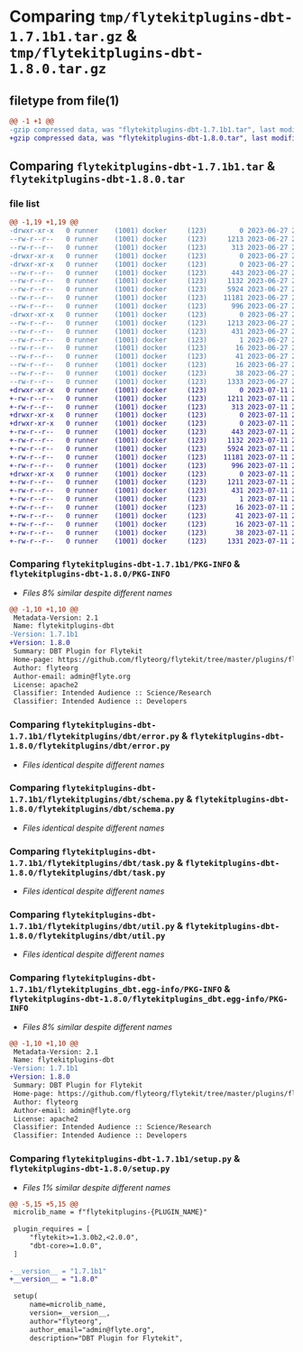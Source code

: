 # Comparing `tmp/flytekitplugins-dbt-1.7.1b1.tar.gz` & `tmp/flytekitplugins-dbt-1.8.0.tar.gz`

## filetype from file(1)

```diff
@@ -1 +1 @@
-gzip compressed data, was "flytekitplugins-dbt-1.7.1b1.tar", last modified: Tue Jun 27 22:00:53 2023, max compression
+gzip compressed data, was "flytekitplugins-dbt-1.8.0.tar", last modified: Tue Jul 11 22:07:15 2023, max compression
```

## Comparing `flytekitplugins-dbt-1.7.1b1.tar` & `flytekitplugins-dbt-1.8.0.tar`

### file list

```diff
@@ -1,19 +1,19 @@
-drwxr-xr-x   0 runner    (1001) docker     (123)        0 2023-06-27 22:00:53.144609 flytekitplugins-dbt-1.7.1b1/
--rw-r--r--   0 runner    (1001) docker     (123)     1213 2023-06-27 22:00:53.144609 flytekitplugins-dbt-1.7.1b1/PKG-INFO
--rw-r--r--   0 runner    (1001) docker     (123)      313 2023-06-27 22:00:35.000000 flytekitplugins-dbt-1.7.1b1/README.md
-drwxr-xr-x   0 runner    (1001) docker     (123)        0 2023-06-27 22:00:53.144609 flytekitplugins-dbt-1.7.1b1/flytekitplugins/
-drwxr-xr-x   0 runner    (1001) docker     (123)        0 2023-06-27 22:00:53.144609 flytekitplugins-dbt-1.7.1b1/flytekitplugins/dbt/
--rw-r--r--   0 runner    (1001) docker     (123)      443 2023-06-27 22:00:35.000000 flytekitplugins-dbt-1.7.1b1/flytekitplugins/dbt/__init__.py
--rw-r--r--   0 runner    (1001) docker     (123)     1132 2023-06-27 22:00:35.000000 flytekitplugins-dbt-1.7.1b1/flytekitplugins/dbt/error.py
--rw-r--r--   0 runner    (1001) docker     (123)     5924 2023-06-27 22:00:35.000000 flytekitplugins-dbt-1.7.1b1/flytekitplugins/dbt/schema.py
--rw-r--r--   0 runner    (1001) docker     (123)    11181 2023-06-27 22:00:35.000000 flytekitplugins-dbt-1.7.1b1/flytekitplugins/dbt/task.py
--rw-r--r--   0 runner    (1001) docker     (123)      996 2023-06-27 22:00:35.000000 flytekitplugins-dbt-1.7.1b1/flytekitplugins/dbt/util.py
-drwxr-xr-x   0 runner    (1001) docker     (123)        0 2023-06-27 22:00:53.144609 flytekitplugins-dbt-1.7.1b1/flytekitplugins_dbt.egg-info/
--rw-r--r--   0 runner    (1001) docker     (123)     1213 2023-06-27 22:00:53.000000 flytekitplugins-dbt-1.7.1b1/flytekitplugins_dbt.egg-info/PKG-INFO
--rw-r--r--   0 runner    (1001) docker     (123)      431 2023-06-27 22:00:53.000000 flytekitplugins-dbt-1.7.1b1/flytekitplugins_dbt.egg-info/SOURCES.txt
--rw-r--r--   0 runner    (1001) docker     (123)        1 2023-06-27 22:00:53.000000 flytekitplugins-dbt-1.7.1b1/flytekitplugins_dbt.egg-info/dependency_links.txt
--rw-r--r--   0 runner    (1001) docker     (123)       16 2023-06-27 22:00:53.000000 flytekitplugins-dbt-1.7.1b1/flytekitplugins_dbt.egg-info/namespace_packages.txt
--rw-r--r--   0 runner    (1001) docker     (123)       41 2023-06-27 22:00:53.000000 flytekitplugins-dbt-1.7.1b1/flytekitplugins_dbt.egg-info/requires.txt
--rw-r--r--   0 runner    (1001) docker     (123)       16 2023-06-27 22:00:53.000000 flytekitplugins-dbt-1.7.1b1/flytekitplugins_dbt.egg-info/top_level.txt
--rw-r--r--   0 runner    (1001) docker     (123)       38 2023-06-27 22:00:53.144609 flytekitplugins-dbt-1.7.1b1/setup.cfg
--rw-r--r--   0 runner    (1001) docker     (123)     1333 2023-06-27 22:00:50.000000 flytekitplugins-dbt-1.7.1b1/setup.py
+drwxr-xr-x   0 runner    (1001) docker     (123)        0 2023-07-11 22:07:15.251669 flytekitplugins-dbt-1.8.0/
+-rw-r--r--   0 runner    (1001) docker     (123)     1211 2023-07-11 22:07:15.251669 flytekitplugins-dbt-1.8.0/PKG-INFO
+-rw-r--r--   0 runner    (1001) docker     (123)      313 2023-07-11 22:06:52.000000 flytekitplugins-dbt-1.8.0/README.md
+drwxr-xr-x   0 runner    (1001) docker     (123)        0 2023-07-11 22:07:15.247668 flytekitplugins-dbt-1.8.0/flytekitplugins/
+drwxr-xr-x   0 runner    (1001) docker     (123)        0 2023-07-11 22:07:15.247668 flytekitplugins-dbt-1.8.0/flytekitplugins/dbt/
+-rw-r--r--   0 runner    (1001) docker     (123)      443 2023-07-11 22:06:52.000000 flytekitplugins-dbt-1.8.0/flytekitplugins/dbt/__init__.py
+-rw-r--r--   0 runner    (1001) docker     (123)     1132 2023-07-11 22:06:52.000000 flytekitplugins-dbt-1.8.0/flytekitplugins/dbt/error.py
+-rw-r--r--   0 runner    (1001) docker     (123)     5924 2023-07-11 22:06:52.000000 flytekitplugins-dbt-1.8.0/flytekitplugins/dbt/schema.py
+-rw-r--r--   0 runner    (1001) docker     (123)    11181 2023-07-11 22:06:52.000000 flytekitplugins-dbt-1.8.0/flytekitplugins/dbt/task.py
+-rw-r--r--   0 runner    (1001) docker     (123)      996 2023-07-11 22:06:52.000000 flytekitplugins-dbt-1.8.0/flytekitplugins/dbt/util.py
+drwxr-xr-x   0 runner    (1001) docker     (123)        0 2023-07-11 22:07:15.251669 flytekitplugins-dbt-1.8.0/flytekitplugins_dbt.egg-info/
+-rw-r--r--   0 runner    (1001) docker     (123)     1211 2023-07-11 22:07:15.000000 flytekitplugins-dbt-1.8.0/flytekitplugins_dbt.egg-info/PKG-INFO
+-rw-r--r--   0 runner    (1001) docker     (123)      431 2023-07-11 22:07:15.000000 flytekitplugins-dbt-1.8.0/flytekitplugins_dbt.egg-info/SOURCES.txt
+-rw-r--r--   0 runner    (1001) docker     (123)        1 2023-07-11 22:07:15.000000 flytekitplugins-dbt-1.8.0/flytekitplugins_dbt.egg-info/dependency_links.txt
+-rw-r--r--   0 runner    (1001) docker     (123)       16 2023-07-11 22:07:15.000000 flytekitplugins-dbt-1.8.0/flytekitplugins_dbt.egg-info/namespace_packages.txt
+-rw-r--r--   0 runner    (1001) docker     (123)       41 2023-07-11 22:07:15.000000 flytekitplugins-dbt-1.8.0/flytekitplugins_dbt.egg-info/requires.txt
+-rw-r--r--   0 runner    (1001) docker     (123)       16 2023-07-11 22:07:15.000000 flytekitplugins-dbt-1.8.0/flytekitplugins_dbt.egg-info/top_level.txt
+-rw-r--r--   0 runner    (1001) docker     (123)       38 2023-07-11 22:07:15.251669 flytekitplugins-dbt-1.8.0/setup.cfg
+-rw-r--r--   0 runner    (1001) docker     (123)     1331 2023-07-11 22:07:11.000000 flytekitplugins-dbt-1.8.0/setup.py
```

### Comparing `flytekitplugins-dbt-1.7.1b1/PKG-INFO` & `flytekitplugins-dbt-1.8.0/PKG-INFO`

 * *Files 8% similar despite different names*

```diff
@@ -1,10 +1,10 @@
 Metadata-Version: 2.1
 Name: flytekitplugins-dbt
-Version: 1.7.1b1
+Version: 1.8.0
 Summary: DBT Plugin for Flytekit
 Home-page: https://github.com/flyteorg/flytekit/tree/master/plugins/flytekit-dbt
 Author: flyteorg
 Author-email: admin@flyte.org
 License: apache2
 Classifier: Intended Audience :: Science/Research
 Classifier: Intended Audience :: Developers
```

### Comparing `flytekitplugins-dbt-1.7.1b1/flytekitplugins/dbt/error.py` & `flytekitplugins-dbt-1.8.0/flytekitplugins/dbt/error.py`

 * *Files identical despite different names*

### Comparing `flytekitplugins-dbt-1.7.1b1/flytekitplugins/dbt/schema.py` & `flytekitplugins-dbt-1.8.0/flytekitplugins/dbt/schema.py`

 * *Files identical despite different names*

### Comparing `flytekitplugins-dbt-1.7.1b1/flytekitplugins/dbt/task.py` & `flytekitplugins-dbt-1.8.0/flytekitplugins/dbt/task.py`

 * *Files identical despite different names*

### Comparing `flytekitplugins-dbt-1.7.1b1/flytekitplugins/dbt/util.py` & `flytekitplugins-dbt-1.8.0/flytekitplugins/dbt/util.py`

 * *Files identical despite different names*

### Comparing `flytekitplugins-dbt-1.7.1b1/flytekitplugins_dbt.egg-info/PKG-INFO` & `flytekitplugins-dbt-1.8.0/flytekitplugins_dbt.egg-info/PKG-INFO`

 * *Files 8% similar despite different names*

```diff
@@ -1,10 +1,10 @@
 Metadata-Version: 2.1
 Name: flytekitplugins-dbt
-Version: 1.7.1b1
+Version: 1.8.0
 Summary: DBT Plugin for Flytekit
 Home-page: https://github.com/flyteorg/flytekit/tree/master/plugins/flytekit-dbt
 Author: flyteorg
 Author-email: admin@flyte.org
 License: apache2
 Classifier: Intended Audience :: Science/Research
 Classifier: Intended Audience :: Developers
```

### Comparing `flytekitplugins-dbt-1.7.1b1/setup.py` & `flytekitplugins-dbt-1.8.0/setup.py`

 * *Files 1% similar despite different names*

```diff
@@ -5,15 +5,15 @@
 microlib_name = f"flytekitplugins-{PLUGIN_NAME}"
 
 plugin_requires = [
     "flytekit>=1.3.0b2,<2.0.0",
     "dbt-core>=1.0.0",
 ]
 
-__version__ = "1.7.1b1"
+__version__ = "1.8.0"
 
 setup(
     name=microlib_name,
     version=__version__,
     author="flyteorg",
     author_email="admin@flyte.org",
     description="DBT Plugin for Flytekit",
```

